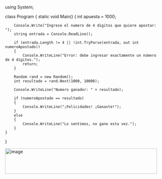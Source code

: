 using System;

class Program
{
    static void Main()
    {
        int apuesta = 1000;

        Console.Write("Ingrese el numero de 4 digitos que quiere apostar: ");
        string entrada = Console.ReadLine();

        if (entrada.Length != 4 || !int.TryParse(entrada, out int numeroApostado))
        {
            Console.WriteLine("Error: debe ingresar exactamente un número de 4 dígitos.");
            return;
        }

        Random rand = new Random();
        int resultado = rand.Next(1000, 10000);

        Console.WriteLine("Numero ganador: " + resultado);

        if (numeroApostado == resultado)
        {
            Console.WriteLine("¡Felicidades! ¡Ganaste!");
        }
        else
        {
            Console.WriteLine("Lo sentimos, no gano esta vez.");
        }
    }
}

<img width="496" height="83" alt="image" src="https://github.com/user-attachments/assets/f90751fb-c932-4d14-90d3-3543af8b259c" />
